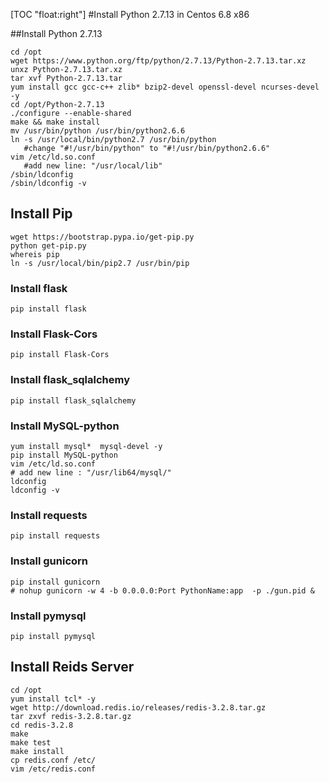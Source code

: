 
[TOC "float:right"]
#Install Python 2.7.13 in Centos 6.8 x86

##Install Python 2.7.13
```Shell
cd /opt
wget https://www.python.org/ftp/python/2.7.13/Python-2.7.13.tar.xz
unxz Python-2.7.13.tar.xz
tar xvf Python-2.7.13.tar
yum install gcc gcc-c++ zlib* bzip2-devel openssl-devel ncurses-devel -y 
cd /opt/Python-2.7.13
./configure --enable-shared 
make && make install
mv /usr/bin/python /usr/bin/python2.6.6
ln -s /usr/local/bin/python2.7 /usr/bin/python 
   #change "#!/usr/bin/python" to "#!/usr/bin/python2.6.6"
vim /etc/ld.so.conf 
   #add new line: "/usr/local/lib"
/sbin/ldconfig  
/sbin/ldconfig -v
```
## Install Pip
```Shell
wget https://bootstrap.pypa.io/get-pip.py
python get-pip.py
whereis pip
ln -s /usr/local/bin/pip2.7 /usr/bin/pip
```
### Install flask
```Shell
pip install flask

```
### Install Flask-Cors
```Shell
pip install Flask-Cors
```

### Install  flask_sqlalchemy
```Shell
pip install flask_sqlalchemy
```
### Install MySQL-python
```Shell
yum install mysql*  mysql-devel -y 
pip install MySQL-python
vim /etc/ld.so.conf
# add new line : "/usr/lib64/mysql/"
ldconfig
ldconfig -v 
```
### Install requests
```Shell
pip install requests

```
### Install gunicorn
```Shell
pip install gunicorn
# nohup gunicorn -w 4 -b 0.0.0.0:Port PythonName:app  -p ./gun.pid &
```


### Install pymysql
```Shell
pip install pymysql
```
## Install Reids Server
```Shell
cd /opt
yum install tcl* -y 
wget http://download.redis.io/releases/redis-3.2.8.tar.gz
tar zxvf redis-3.2.8.tar.gz
cd redis-3.2.8
make
make test 
make install
cp redis.conf /etc/
vim /etc/redis.conf


```